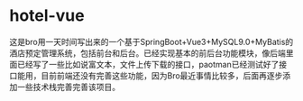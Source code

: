 # hotel-vue
这是bro用一天时间写出来的一个基于SpringBoot+Vue3+MySQL9.0+MyBatis的酒店预定管理系统，包括前台和后台。已经实现基本的前后台功能模块，像后端里面已经写了一些比如说富文本，文件上传下载的接口，paotman已经测试好了接口能用，目前前端还没有完善这些功能，因为Bro最近事情比较多，后面再逐步添加一些技术栈完善完善该项目。
